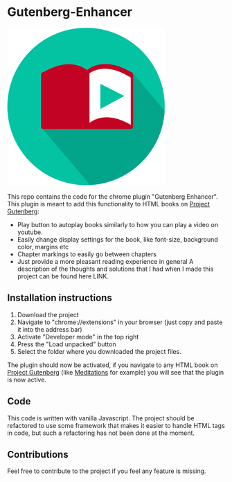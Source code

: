 # Gutenberg-Enhancer

![Gutenberg Enhancer icon](/readme_media/plugin-icon.png "Gutenberg Enhancer icon")

This repo contains the code for the chrome plugin "Gutenberg Enhancer".
This plugin is meant to add this functionality to HTML books on [Project Gutenberg](https://www.gutenberg.org/):
* Play button to autoplay books similarly to how you can play a video on youtube.
* Easily change display settings for the book, like font-size, background color, margins etc
* Chapter markings to easily go between chapters
* Just provide a more pleasant reading experience in general
A description of the thoughts and solutions that I had when I made this project can be found here LINK.

## Installation instructions
1. Download the project
2. Navigate to "chrome://extensions" in your browser (just copy and paste it into the address bar)
3. Activate "Developer mode" in the top right
4. Press the "Load unpacked" button
5. Select the folder where you downloaded the project files.

The plugin should now be activated, if you navigate to any HTML book on [Project Gutenberg](https://www.gutenberg.org/) (like [Meditations](https://www.gutenberg.org/cache/epub/2680/pg2680-images.html) for example) you will see that the plugin is now active.

## Code
This code is written with vanilla Javascript. The project should be refactored to use some framework that makes it easier to handle HTML tags in code, but such a refactoring has not been done at the moment.

## Contributions
Feel free to contribute to the project if you feel any feature is missing.


